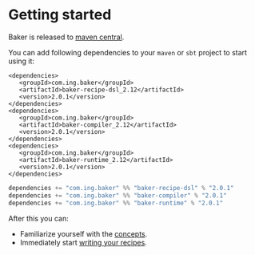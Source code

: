 # Getting started

Baker is released to [maven central](https://search.maven.org/search?q=com.ing.baker).

You can add following dependencies to your `maven` or `sbt` project to start using it:

``` maven tab="Maven"
<dependencies>
   <groupId>com.ing.baker</groupId>
   <artifactId>baker-recipe-dsl_2.12</artifactId>
   <version>2.0.1</version>
</dependencies>
<dependencies>
   <groupId>com.ing.baker</groupId>
   <artifactId>baker-compiler_2.12</artifactId>
   <version>2.0.1</version>
</dependencies>
<dependencies>
   <groupId>com.ing.baker</groupId>
   <artifactId>baker-runtime_2.12</artifactId>
   <version>2.0.1</version>
</dependencies>

```

``` scala tab="Sbt"
dependencies += "com.ing.baker" %% "baker-recipe-dsl" % "2.0.1"
dependencies += "com.ing.baker" %% "baker-compiler" % "2.0.1"
dependencies += "com.ing.baker" %% "baker-runtime" % "2.0.1"
```

After this you can:

 - Familiarize yourself with the [concepts](documentation/concepts.md).
 - Immediately start [writing your recipes](documentation/recipe-dsl.md).